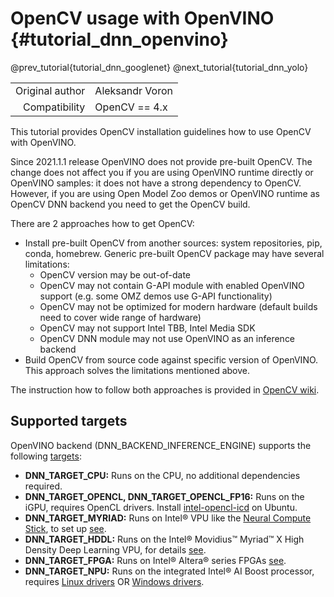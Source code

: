 OpenCV usage with OpenVINO {#tutorial_dnn_openvino}
=====================

@prev_tutorial{tutorial_dnn_googlenet}
@next_tutorial{tutorial_dnn_yolo}

|    |    |
| -: | :- |
| Original author | Aleksandr Voron |
| Compatibility | OpenCV == 4.x |

This tutorial provides OpenCV installation guidelines how to use OpenCV with OpenVINO.

Since 2021.1.1 release OpenVINO does not provide pre-built OpenCV.
The change does not affect you if you are using OpenVINO runtime directly or OpenVINO samples: it does not have a strong dependency to OpenCV.
However, if you are using Open Model Zoo demos or OpenVINO runtime as OpenCV DNN backend you need to get the OpenCV build.

There are 2 approaches how to get OpenCV:

- Install pre-built OpenCV from another sources: system repositories, pip, conda, homebrew. Generic pre-built OpenCV package may have several limitations:
    - OpenCV version may be out-of-date
    - OpenCV may not contain G-API module with enabled OpenVINO support (e.g. some OMZ demos use G-API functionality)
    - OpenCV may not be optimized for modern hardware (default builds need to cover wide range of hardware)
    - OpenCV may not support Intel TBB, Intel Media SDK
    - OpenCV DNN module may not use OpenVINO as an inference backend
- Build OpenCV from source code against specific version of OpenVINO. This approach solves the limitations mentioned above.

The instruction how to follow both approaches is provided in [OpenCV wiki](https://github.com/opencv/opencv/wiki/BuildOpenCV4OpenVINO).

## Supported targets

OpenVINO backend (DNN_BACKEND_INFERENCE_ENGINE) supports the following [targets](https://docs.opencv.org/4.x/d6/d0f/group__dnn.html#ga709af7692ba29788182cf573531b0ff5):

- **DNN_TARGET_CPU:** Runs on the CPU, no additional dependencies required.
- **DNN_TARGET_OPENCL, DNN_TARGET_OPENCL_FP16:** Runs on the iGPU, requires OpenCL drivers. Install [intel-opencl-icd](https://launchpad.net/ubuntu/jammy/+package/intel-opencl-icd) on Ubuntu.
- **DNN_TARGET_MYRIAD:** Runs on Intel&reg; VPU like the [Neural Compute Stick](https://www.intel.com/content/www/us/en/products/sku/140109/intel-neural-compute-stick-2/specifications.html), to set up [see](https://www.intel.com/content/www/us/en/developer/archive/tools/neural-compute-stick.html).
- **DNN_TARGET_HDDL:** Runs on the Intel&reg; Movidius&trade; Myriad&trade; X High Density Deep Learning VPU, for details [see](https://intelsmartedge.github.io/ido-specs/doc/building-blocks/enhanced-platform-awareness/smartedge-open_hddl/).
- **DNN_TARGET_FPGA:** Runs on Intel&reg; Altera&reg; series FPGAs [see](https://www.intel.com/content/www/us/en/docs/programmable/768970/2025-1/getting-started-guide.html).
- **DNN_TARGET_NPU:** Runs on the integrated Intel&reg; AI Boost processor, requires [Linux drivers](https://github.com/intel/linux-npu-driver/releases/tag/v1.17.0) OR [Windows drivers](https://www.intel.com/content/www/us/en/download/794734/intel-npu-driver-windows.html).